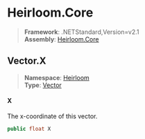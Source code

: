 # Heirloom.Core

> **Framework**: .NETStandard,Version=v2.1  
> **Assembly**: [Heirloom.Core][0]  

## Vector.X

> **Namespace**: [Heirloom][0]  
> **Type**: [Vector][1]  

#### X

The x-coordinate of this vector.

```cs
public float X
```

[0]: ../../../Heirloom.Core.md
[1]: ../Vector.md
